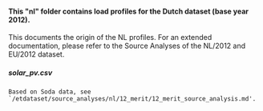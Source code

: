 #### This "nl" folder contains load profiles for the Dutch dataset (base year 2012). 

This documents the origin of the NL profiles. For an extended documentation, please refer to the Source Analyses of the NL/2012 and EU/2012 dataset.

##### solar_pv.csv
	Based on Soda data, see `/etdataset/source_analyses/nl/12_merit/12_merit_source_analysis.md'.
